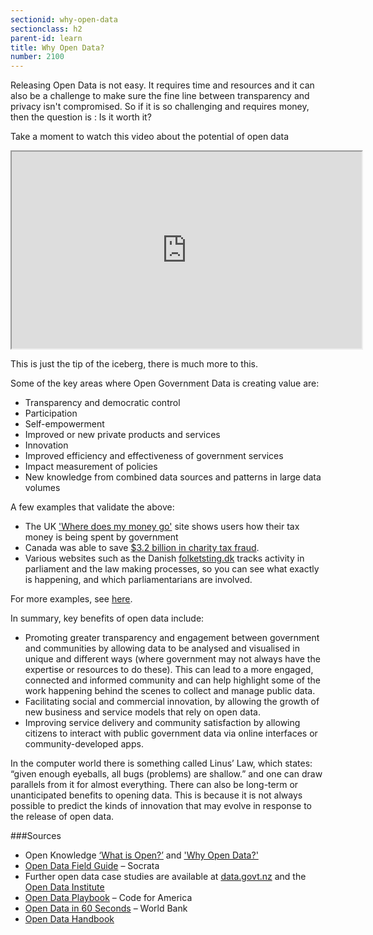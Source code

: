 ```yaml
---
sectionid: why-open-data
sectionclass: h2
parent-id: learn
title: Why Open Data?
number: 2100
---
```


Releasing Open Data is not easy. It requires time and resources and it can also be a challenge to make sure the fine line between transparency and privacy isn't compromised.
So if it is so challenging and requires money, then the question is : Is it worth it?

Take a moment to watch this video about the potential of open data
<iframe width="560" height="315" src="https://www.youtube.com/embed/bwX5MAZ6zKI" frameborder="1" allowfullscreen></iframe>

This is just the tip of the iceberg, there is much more to this.

Some of the key areas where Open Government Data is creating value are:

- Transparency and democratic control
- Participation
- Self-empowerment
- Improved or new private products and services
- Innovation
- Improved efficiency and effectiveness of government services
- Impact measurement of policies
- New knowledge from combined data sources and patterns in large data volumes

A few examples that validate the above:

- The UK ['Where does my money go'](http://app.wheredoesmymoneygo.org//) site shows users how their tax money is being spent by government
- Canada was able to save [$3.2 billion in charity tax fraud](https://eaves.ca/2010/04/14/case-study-open-data-and-the-public-purse/).
- Various websites such as the Danish [folketsting.dk](folketsting.dk) tracks activity in parliament and the law making processes, so you can see what exactly is happening, and which parliamentarians are involved.

For more examples, see [here](#examples-of-open-data-usage).

In summary, key benefits of open data include:

- Promoting greater transparency and engagement between government and communities by allowing data to be analysed and visualised in unique and different ways (where government may not always have the expertise or resources to do these). This can lead to a more engaged, connected and informed community and can help highlight some of the work happening behind the scenes to collect and manage public data.
- Facilitating social and commercial innovation, by allowing the growth of new business and service models that rely on open data.
- Improving service delivery and community satisfaction by allowing citizens to interact with public government data via online interfaces or community-developed apps.

In the computer world there is something called Linus’ Law, which states: “given enough eyeballs, all bugs (problems) are shallow.” and one can draw parallels from it for almost everything.
There can also be long-term or unanticipated benefits to opening data. This is because it is not always possible to predict the kinds of innovation that may evolve in response to the release of open data.


###Sources

- Open Knowledge [‘What is Open?’](https://okfn.org/opendata/) and ['Why Open Data?'](https://okfn.org/opendata/why-open-data/)
- [Open Data Field Guide](https://socrata.com/open-data-field-guide/) – Socrata
- Further open data case studies are available at [data.govt.nz](data.govt.nz) and the [Open Data Institute](http://theodi.org/case-studies)
- [Open Data Playbook](http://archive.codeforamerica.org/practices/open/open-data/#groundwork) – Code for America
- [Open Data in 60 Seconds](http://opendatatoolkit.worldbank.org/en/open-data-in-60-seconds.html) – World Bank
- [Open Data Handbook](http://opendatahandbook.org/guide/en/why-open-data/)
